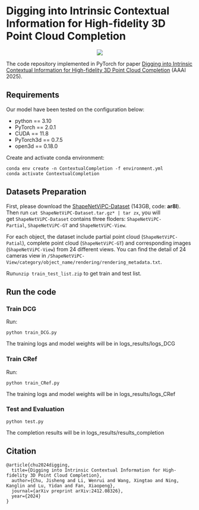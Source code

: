 # Digging into Intrinsic Contextual Information for High-fidelity 3D Point Cloud Completion

<div align="center">

</div>
</div>
<p align="center">
  <a href='https://arxiv.org/abs/2412.08326'><img src='https://img.shields.io/badge/Arxiv-2412.08326-b31b1b.svg?logo=arXiv'></a>
</p>

The code repository implemented in PyTorch for paper [Digging into Intrinsic Contextual Information for High-fidelity 3D Point Cloud Completion](https://arxiv.org/abs/2412.08326) (AAAI 2025).

## Requirements

Our model have been tested on the configuration below:

- python == 3.10
- PyTorch == 2.0.1
- CUDA == 11.8
- PyTorch3d == 0.7.5
- open3d == 0.18.0

Create and activate conda environment:

```
conda env create -n ContextualCompletion -f environment.yml
conda activate ContextualCompletion
```

## Datasets Preparation

First, please download the [ShapeNetViPC-Dataset](https://pan.baidu.com/s/1NJKPiOsfRsDfYDU_5MH28A) (143GB, code: **ar8l**). Then run `cat ShapeNetViPC-Dataset.tar.gz* | tar zx`, you will get `ShapeNetViPC-Dataset` contains three floders: `ShapeNetViPC-Partial`, `ShapeNetViPC-GT` and `ShapeNetViPC-View`.

For each object, the dataset include partial point cloud (`ShapeNetViPC-Patial`), complete point cloud (`ShapeNetViPC-GT`) and corresponding images (`ShapeNetViPC-View`) from 24 different views. You can find the detail of 24 cameras view in `/ShapeNetViPC-View/category/object_name/rendering/rendering_metadata.txt`.

Run`unzip train_test_list.zip` to get train and test list.

## Run the code

### Train DCG

Run:

```
python train_DCG.py
```

The training logs and model weights will be in logs_results/logs_DCG

### Train CRef

Run:

```
python train_CRef.py
```

The training logs and model weights will be in logs_results/logs_CRef

### Test and Evaluation

```
python test.py
```

The completion results will be in logs_results/results_completion

## Citation

```
@article{chu2024digging,
  title={Digging into Intrinsic Contextual Information for High-fidelity 3D Point Cloud Completion},
  author={Chu, Jisheng and Li, Wenrui and Wang, Xingtao and Ning, Kanglin and Lu, Yidan and Fan, Xiaopeng},
  journal={arXiv preprint arXiv:2412.08326},
  year={2024}
}
```